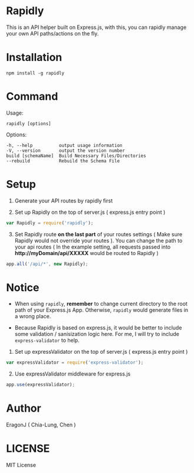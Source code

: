 Rapidly
=======

This is an API helper built on Express.js, with this, you can rapidly manage your own API paths/actions on the fly.

Installation
============

    npm install -g rapidly

Command
=======

  Usage: 

    rapidly [options]

  Options:

    -h, --help          output usage information
    -V, --version       output the version number
    build [schemaName]  Build Necessary Files/Directories
    --rebuild           Rebuild the Schema File 

Setup
=====

1. Generate your API routes by rapidly first

2. Set up Rapidly on the top of server.js ( express.js entry point )

```javascript
var Rapidly = require('rapidly');
```

3. Set Rapidly route **on the last part** of your routes settings ( Make sure Rapidly would not override your routes ). You can change the path to your api routes ( In the example setting, all requests passed into **http://myDomain/api/XXXXX** would be routed to Rapidly )

```javascript
app.all('/api/*', new Rapidly);
```

Notice
======

* When using `rapidly`, **remember** to change current directory to the root path of your Express.js App. Otherwise, `rapidly` would generate files in a wrong place.

* Because Rapidly is based on express.js, it would be better to include some validation / sanisization logic here. For me, I will try to include `express-validator` to help.

1. Set up expressValidator on the top of server.js ( express.js entry point )

```javascript
var expressValidator = require('express-validator');
```

2. Use expressValidator middleware for express.js

```javascript
app.use(expressValidator);
```

Author
======

EragonJ ( Chia-Lung, Chen ) 

LICENSE
=======

MIT License
